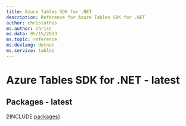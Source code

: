 ```yaml
---
title: Azure Tables SDK for .NET
description: Reference for Azure Tables SDK for .NET
author: christothes
ms.author: chriss
ms.data: 05/15/2023
ms.topic: reference
ms.devlang: dotnet
ms.service: tables
---
```

# Azure Tables SDK for .NET - latest
## Packages - latest
[!INCLUDE [packages](tables-index.md)]